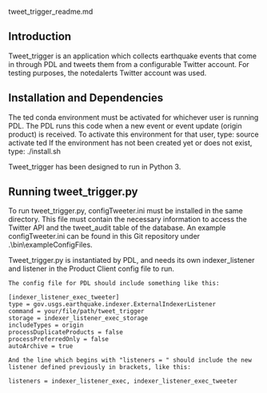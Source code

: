 tweet_trigger_readme.md

Introduction
------------

Tweet_trigger is an application which collects earthquake events that come in through PDL and tweets them from a configurable Twitter account. For testing purposes, the notedalerts Twitter account was used.

Installation and Dependencies
-----------------------------

The ted conda environment must be activated for whichever user is running PDL. The PDL runs this code when a new event or event update (origin product) is received. To activate this environment for that user, type:
    source activate ted
If the environment has not been created yet or does not exist, type:
    ./install.sh 

Tweet_trigger has been designed to run in Python 3.

Running tweet_trigger.py
------------------------

To run tweet_trigger.py, configTweeter.ini must be installed in the same directory. This file must contain the necessary information to access the Twitter API and the tweet_audit table of the database. An example configTweeter.ini can be found in this Git repository under .\bin\exampleConfigFiles\.

Tweet_trigger.py is instantiated by PDL, and needs its own indexer_listener and listener in the Product Client config file to run. 

    The config file for PDL should include something like this:

    [indexer_listener_exec_tweeter]
    type = gov.usgs.earthquake.indexer.ExternalIndexerListener
    command = your/file/path/tweet_trigger
    storage = indexer_listener_exec_storage
    includeTypes = origin
    processDuplicateProducts = false
    processPreferredOnly = false
    autoArchive = true

    And the line which begins with "listeners = " should include the new listener defined previously in brackets, like this:
 
    listeners = indexer_listener_exec, indexer_listener_exec_tweeter

